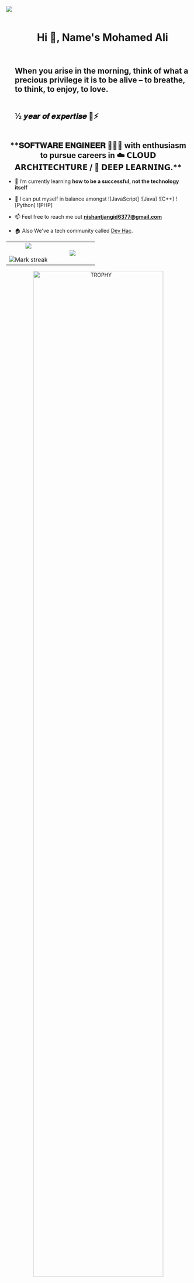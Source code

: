 <!--horizontal divider(gradiant)-->
<img src="https://user-images.githubusercontent.com/73097560/115834477-dbab4500-a447-11eb-908a-139a6edaec5c.gif">

<!--h1 without bottom border-->
<div id="user-content-toc">
  <ul align="center">
    <summary><h1 style="display: inline-block">Hi 👋, Name's Mohamed Ali</h1></summary>
  </ul>
</div>

<!--h2 without bottom border-->
<div id="user-content-toc">
  <ul>
    <summary><h2 style="display: inline-block">When you arise in the morning, think of what a precious privilege it is to be alive – to breathe, to think, to enjoy, to love.</h2>
    <h2 style="display: inline-block">½ 𝒚𝒆𝒂𝒓 𝒐𝒇 𝒆𝒙𝒑𝒆𝒓𝒕𝒊𝒔𝒆 🤵⚡️</h2></summary>
  </ul>
</div>


<!--Intro start-->
<h2 style="text-align: center"> **𝐒𝐎𝐅𝐓𝐖𝐀𝐑𝐄 𝐄𝐍𝐆𝐈𝐍𝐄𝐄𝐑 👨🏻‍💻 with enthusiasm to pursue careers in ☁️ 𝗖𝗟𝗢𝗨𝗗 𝗔𝗥𝗖𝗛𝗜𝗧𝗘𝗖𝗛𝗧𝗨𝗥𝗘  / 🧠 𝗗𝗘𝗘𝗣 𝗟𝗘𝗔𝗥𝗡𝗜𝗡𝗚.** </h2>

- 🌱 I’m currently learning **how to be a successful, not the technology itself**

- 💬 I can put myself in balance amongst ![JavaScript] ![Java] ![C++] ![Python] ![PHP] 

- 📫 Feel free to reach me out **nishantjangid6377@gmail.com**

- 🏠 Also We've a tech community called [Dev Hac](https://discord.com/invite/p4TWyft886).
<!--Intro end-->



<!--- stats & Trophy (start) -->
<p align="center">
  <!--- stats (start) -->
<table align="center">
<tr border="none">
<td width="50%" align="center">
  
  <img  align="center"  src="https://github-readme-stats.vercel.app/api?username=mnsdali&theme=light&show_icons=true&count_private=true" />
  <br></br>
  <img  title="🔥 Get streak stats for your profile at git.io/streak-stats" alt="Mark streak" src="https://github-readme-streak-stats.herokuapp.com/?user=mnsdali&theme=light&hide_border=false" /> 
</td>

<td width="50%" align="center">

  <img  align="center"  src="https://github-readme-stats.anuraghazra1.vercel.app/api/top-langs/?username=mnsdali&theme=light&hide_border=false&no-bg=true&no-frame=true&langs_count=10"/>
  
  </td>
</tr>
</table>
<!--- stats (end) -->

<!--- trophy (start) -->
<div align=center>
  <a href="https://github.com/ryo-ma/github-profile-trophy" title="Go to Source">
      <img align="center" width=84% src="https://github-profile-trophy.vercel.app/?username=mnsdali&theme=radical&row=1&column=7&margin-h=15&margin-w=5&no-bg=true" alt="TROPHY" />
    </a>
</div>
<!--- trophy (start) -->


</p>        
<!--- stats (end) -->

<!--profile visit count-->
<div align="center">
  
[![](https://visitcount.itsvg.in/api?id=mnsdali&icon=3&color=6)](https://visitcount.itsvg.in)
  
</div>

Last Edited on: 29/4/2023
